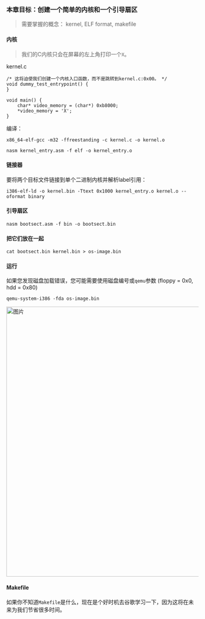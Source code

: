 ### 本章目标：创建一个简单的内核和一个引导扇区 

> 需要掌握的概念： kernel, ELF format, makefile

#### 内核

> 我们的C内核只会在屏幕的左上角打印一个`X`。

kernel.c

```
/* 这将迫使我们创建一个内核入口函数，而不是跳转到kernel.c:0x00。 */
void dummy_test_entrypoint() {
}

void main() {
    char* video_memory = (char*) 0xb8000;
    *video_memory = 'X';
}
```

编译：

```
x86_64-elf-gcc -m32 -ffreestanding -c kernel.c -o kernel.o
```

```
nasm kernel_entry.asm -f elf -o kernel_entry.o
```


#### 链接器

要将两个目标文件链接到单个二进制内核并解析label引用：


```
i386-elf-ld -o kernel.bin -Ttext 0x1000 kernel_entry.o kernel.o --oformat binary
```

#### 引导扇区

```
nasm bootsect.asm -f bin -o bootsect.bin
```

#### 把它们放在一起

```
cat bootsect.bin kernel.bin > os-image.bin
```

#### 运行

如果您发现磁盘加载错误，您可能需要使用磁盘编号或`qemu`参数  (floppy = 0x0, hdd = 0x80)

```
qemu-system-i386 -fda os-image.bin
```

<img width="706" alt="图片" src="https://user-images.githubusercontent.com/92664048/167066885-629eab0e-3b60-4268-a28b-8522e6c9181d.png">

#### Makefile

如果你不知道`Makefile`是什么，现在是个好时机去谷歌学习一下，因为这将在未来为我们节省很多时间。 
